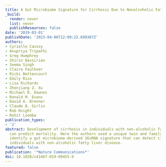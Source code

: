 ```yaml
---
title: A Gut Microbiome Signature for Cirrhosis Due to Nonalcoholic Fatty Liver Disease
_build:
  render: never
  list: never
  publishResources: false
date: '2019-03-01'
publishDate: '2023-04-06T12:09:22.699307Z'
authors:
- Cyrielle Caussy
- Anupriya Tripathi
- Greg Humphrey
- Shirin Bassirian
- Seema Singh
- Claire Faulkner
- Ricki Bettencourt
- Emily Rizo
- Lisa Richards
- Zhenjiang Z. Xu
- Michael R. Downes
- Ronald M. Evans
- David A. Brenner
- Claude B. Sirlin
- Rob Knight
- Rohit Loomba
publication_types:
- '2'
abstract: Development of cirrhosis in individuals with non-alcoholic fatty liver disease
  can predict mortality. Here the authors used a unique twin and family cohort to
  identify a gut microbiome-derived 16sRNA signature that can detect cirrhosis in
  individuals with non-alcoholic fatty liver disease.
featured: false
publication: '*Nature Communications*'
doi: 10.1038/s41467-019-09455-9
---
```


